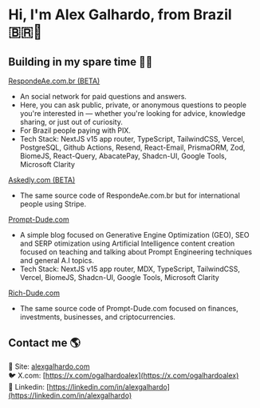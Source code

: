 # Hi, I'm Alex Galhardo, from Brazil 🇧🇷👋

## Building in my spare time 👨‍💻

[RespondeAe.com.br (BETA)](https://respondeae.com.br)
   - An social network for paid questions and answers.
   - Here, you can ask public, private, or anonymous questions to people you're interested in — whether you're looking for advice, knowledge sharing, or just out of curiosity.
   - For Brazil people paying with PIX.
   - Tech Stack: NextJS v15 app router, TypeScript, TailwindCSS, Vercel, PostgreSQL, Github Actions, Resend, React-Email, PrismaORM, Zod, BiomeJS, React-Query, AbacatePay, Shadcn-UI, Google Tools, Microsoft Clarity

[Askedly.com (BETA)](https://askedly.com)
   - The same source code of RespondeAe.com.br but for international people using Stripe.

[Prompt-Dude.com](https://prompt-dude.com)
   - A simple blog focused on Generative Engine Optimization (GEO), SEO and SERP otimization using Artificial Intelligence content creation focused on teaching and talking about Prompt Engineering techniques and general A.I topics.
   - Tech Stack: NextJS v15 app router, MDX, TypeScript, TailwindCSS, Vercel, BiomeJS, Shadcn-UI, Google Tools, Microsoft Clarity

[Rich-Dude.com](https://rich-dude.com)
   - The same source code of Prompt-Dude.com focused on finances, investments, businesses, and criptocurrencies.

## Contact me 🌎

🚀 Site: [alexgalhardo.com](https://alexgalhardo.com)  
🐦 X.com: [https://x.com/ogalhardoalex](https://x.com/ogalhardoalex)  
💼 Linkedin: [https://linkedin.com/in/alexgalhardo](https://linkedin.com/in/alexgalhardo)  
